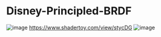 # Disney-Principled-BRDF
![image](https://github.com/73begonia/Disney-Principled-BRDF/assets/52500723/0e9c29cf-cdad-4a12-9f7d-ad67f2dc188e)
https://www.shadertoy.com/view/stycDG
![image](https://github.com/73begonia/Disney-Principled-BRDF/assets/52500723/7de69f6a-f557-4c53-888b-6eb451321f65)


